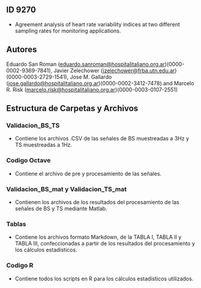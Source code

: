 ## ID 9270

- Agreement analysis of heart rate variability indices at two different sampling rates for monitoring applications.

## Autores 
Eduardo San Roman (eduardo.sanroman@hospitalitaliano.org.ar)(0000-0002-9369-7841), Javier Zelechower (jzelechower@frba.utn.edu.ar) (0000-0003-2729-1541), 
Jose M. Gallardo (jose.gallardo@hospitalitaliano.org.ar)(0000-0002-3412-7478) and Marcelo R. Risk (marcelo.risk@hospitalitaliano.org.ar)(0000-0003-0107-2551)


## Estructura de Carpetas y Archivos

### Validacion_BS_TS
- Contiene los archivos .CSV de las señales de BS muestreadas a 3Hz y TS muestreadas a 1Hz.

### Codigo Octave
- Contiene el archivo de pre y procesamiento de las señales.

### Validacion_BS_mat y Validacion_TS_mat
- Contienen los archivos de los resultados del procesamiento de las señales de BS y TS mediante Matlab.

### Tablas
- Contiene los archivos formato Markdown, de la TABLA I, TABLA II y TABLA III, confeccionadas a partir de los resultados del procesamiento y los cálculos estadísticos.

### Codigo R
- Contiene todos los scripts en R para los cálculos estadísticos utilizados.

